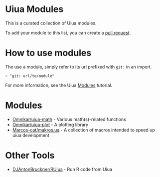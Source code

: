 # Uiua Modules

This is a curated collection of Uiua modules.

To add your module to this list, you can create a [pull request](https://github.com/uiua/uiua-modules/pulls).

# How to use modules

The use a module, simply refer to its url prefixed with `git:` in an import.

```uiua
~ "git: url/to/module"
```

For more information, see the Uiua [Modules](https://uiua.org/tutorial/modules) tutorial.

# Modules

- [Omnikar/uiua-math](https://github.com/Omnikar/uiua-math) - Various math(s)-related functions
- [Omnikar/uiua-plot](https://github.com/Omnikar/uiua-plot) - A plotting library
- [Marcos-cat/makros.ua](https://github.com/Marcos-cat/makros.ua) - A collection of macros intended to speed up uiua development

# Other Tools

- [DJAntonBruckner/RUiua](https://github.com/DJAntonBruckner/RUiua) - Run R code from Uiua
